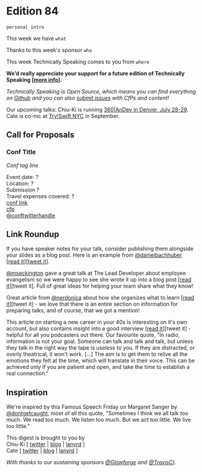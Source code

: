 # Edition 84

`personal intro`

This week we have `what`

Thanks to this week's sponsor `who`

This week Technically Speaking comes to you from `where` 

**We’d really appreciate your support for a future edition of Technically Speaking [[more info](http://www.techspeak.email/sponsorship/)].**  

*Technically Speaking is Open Source, which means you can find everything on [Github](https://github.com/catehstn/technically-speaking/) and you can also [submit issues](https://github.com/catehstn/technically-speaking/issues/new) with CfPs and content!*  

Our upcoming talks: Chiu-Ki is running [360|AnDev in Denver, July 28-29](http://360andev.com/). Cate is co-mc at [Try!Swift NYC](http://www.tryswiftnyc.com/) in September.

## Call for Proposals

### Conf Title  
*Conf tag line* 
 
Event date: ?  
Location: ?  
Submission ?  
Travel expenses covered: ?  
[conf link](?)  
[cfp](?)  
[@conftwitterhandle](?)



## Link Roundup

If you have speaker notes for your talk, consider publishing them alongside your slides as a blog post. Here is an example from [@danielbachhuber](https://twitter.com/danielbachhuber) [[read it](http://bit.ly/29fWsXV)][[tweet it](https://twitter.com/home?status=My%20condolences,%20you're%20now%20the%20maintainer%20of%20a%20popular%20open%20source%20project%20by%20%40danielbachhuber%20http%3A//bit.ly/29fWsXV%20via%20%40techspeakdigest)].  

[@mseckington](http://twitter.com/mseckington) gave a great talk at The Lead Developer about employee evangelism so we were happy to see she wrote it up into a blog post [[read it](http://missgeeky.com/2016/07/07/employee-evangelism-make-team-badass/)][tweet it]. Full of great ideas for helping your team share what they know!

Great article from [@nerdonica](http://twitter.com/nerdonica) about how she organizes what to learn [[read it](https://mathonsunday.github.io/blog/post/my-method/)][tweet it] - we love that there is an entire section on information for preparing talks, and of course, that we got a mention!

This article on starting a new career in your 40s is interesting on it's own account, but also contains insight into a good interview [[read it](http://www.lennyletter.com/work/a444/screw-mastery/)][tweet it] - helpful for all you podcasters out there. Our favourite quote, "In radio, information is not your goal. Someone can talk and talk and talk, but unless they talk in the right way the tape is useless to you. If they are distracted, or overly theatrical, it won't work. [...] The aim is to get them to relive all the emotions they felt at the time, which will translate in their voice. This can be achieved only if you are patient and open, and take the time to establish a real connection."

## Inspiration

We're inspired by this Famous Speech Friday on Margaret Sanger by [@dontgetcaught](http://twitter.com/dontgetcaught), most of all this quote, "Sometimes I think we all talk too much. We read too much. We listen too much. But we act too little. We live too little."  
  
  
This digest is brought to you by  
Chiu-Ki [ [twitter](https://twitter.com/chiuki) | [blog](http://blog.sqisland.com/) | [lanyrd](http://lanyrd.com/profile/chiuki/) ]  
Cate [ [twitter](https://twitter.com/catehstn) | [blog](http://www.catehuston.com/blog/) | [lanyrd](http://lanyrd.com/profile/catehstn/) ]

*With thanks to our sustaining sponsors [@Glowforge](http://twitter.com/glowforge) and [@TravisCI](http://twitter.com/travisci).*
